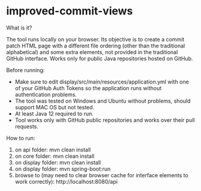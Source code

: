 # improved-commit-views

What is it?

The tool runs locally on your browser. Its objective is to create a commit patch HTML page with a different file ordering (other than the traditional alphabetical) and some extra elements, not provided in the traditional GitHub interface.
Works only for public Java repositories hosted on GitHub.


Before running:

- Make sure to edit display/src/main/resources/application.yml with one of your GitHub Auth Tokens so the application runs without authentication problems.
- The tool was tested on Windows and Ubuntu without problems, should support MAC OS but not tested.
- At least Java 12 required to run.
- Tool works only with GitHub public repositories and works over their pull requests.


How to run:

1) on api folder: mvn clean install
2) on core folder: mvn clean install
3) on display folder: mvn clean install
4) on display folder: mvn spring-boot:run
5) browse to (may need to clear browser cache for interface elements to work correctly): http://localhost:8080/api
